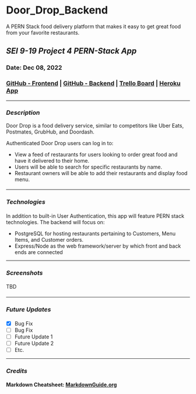 # Door_Drop_Backend

A PERN Stack food delivery platform that makes it easy to get great food from your favorite restaurants.

## _SEI 9-19 Project 4 PERN-Stack App_

### Date: Dec 08, 2022

### [GitHub - Frontend]() | [GitHub - Backend](https://github.com/greensharpie/Door_Drop_Backend) | [Trello Board](https://trello.com/b/xrNp2Go1/door-drop#) | [Heroku App](TBD)

---

### **_Description_**

Door Drop is a food delivery service, similar to competitors like Uber Eats, Postmates, GrubHub, and Doordash.

Authenticated Door Drop users can log in to:

- View a feed of restaurants for users looking to order great food and have it delivered to their home.
- Users will be able to search for specific restaurants by name.
- Restaurant owners will be able to add their restaurants and display food menu.

####

---

### **_Technologies_**

####

In addition to built-in User Authentication, this app will feature PERN stack technologies. The backend will focus on:

- PostgreSQL for hosting restaurants pertaining to Customers, Menu Items, and Customer orders.
- Express/Node as the web framework/server by which front and back ends are connected

---

### **_Screenshots_**

####

####

TBD

####

---

### **_Future Updates_**

####

- [x] Bug Fix
- [ ] Bug Fix
- [ ] Future Update 1
- [ ] Future Update 2
- [ ] Etc.

---

### **_Credits_**

####

#### Markdown Cheatsheet: [MarkdownGuide.org](https://www.markdownguide.org/cheat-sheet/)
